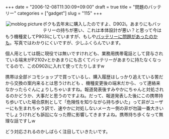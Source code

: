 +++
date = "2006-12-08T11:30:09+09:00"
draft = true
title = "問題のバッテリー"
categories = ["gadget"]
slug = "115"
+++

<a rel="lightbox" href="https://keruru.net/images/4578ce30f27c2-img010.jpg"><img vspace="2" hspace="2" border="0" align="left" title="moblogPicture" alt="moblog picture" src="https://keruru.net/images/4578ce30f27c2-thumb_img010.jpg" /></a> ボクも去年末に購入したのですよ、D902i。あまりにもバッテリーの持ちが悪い、これは本体設計が悪い？と思って今はもう機種変してP903iにしていますが、もしや<a href="http://www.nttdocomo.co.jp/info/news_release/page/20061207.html">バッテリーに問題があったのかも</a>。写真ではわかりにくいですが、少しふくらんでいます。

個人用としては既に現役では無いですけれども、業務用携帯電話として貸与されている端末がP2102vとかあまりにも古くてバッテリーがあまりに持たなくなってるので、このD902iに入れて使ってたりしますw

携帯は全部ドコモショップで買っているし、購入履歴はしっかり追えている筈だから交換の案内来るとは思うけれども 、機種変更後の端末だから、って連絡来なかったらぐんにょりしちゃいますね。報道発表後すみやかにちゃんと対処されるのかどうか、大事だと思うのですよね。だって、報道発表した後にこの携帯持ち歩いていた場合原則として「危険性を知りながら持ち歩いた」って非がユーザーにも生まれちゃう訳で、速やかに対処しないメーカー側の非が勿論一番大きいでしょうけれども訴訟になった際に影響してきますよね。携帯持ち歩くなって無理な話ですしw

どう対応されるのかしばらく注目していきたいです。
